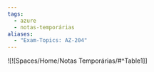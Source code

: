 ```yaml
---
tags:
  - azure
  - notas-temporárias
aliases:
  - "Exam-Topics: AZ-204"
---
```

![![Spaces/Home/Notas Temporárias/#^Table1]]